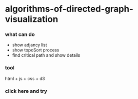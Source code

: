 # algorithms-of-directed-graph-visualization

### what can do
+ show adjancy list
+ show topoSort process
+ find critical path and show details

### tool
html + js + css + d3

### click here and try

